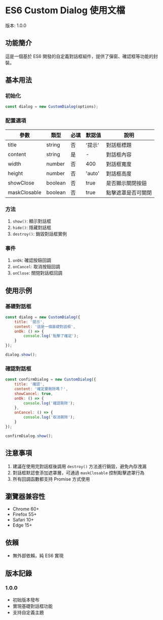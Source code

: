 # ES6 Custom Dialog 使用文檔
版本: 1.0.0

## 功能簡介
這是一個基於 ES6 開發的自定義對話框組件，提供了彈窗、確認框等功能的封裝。

## 基本用法

### 初始化

```javascript
const dialog = new CustomDialog(options);
```

### 配置選項
| 參數         | 類型    | 必填 | 默認值 | 說明               |
| ------------ | ------- | ---- | ------ | ------------------ |
| title        | string  | 否   | '提示' | 對話框標題         |
| content      | string  | 是   | -      | 對話框內容         |
| width        | number  | 否   | 400    | 對話框寬度         |
| height       | number  | 否   | 'auto' | 對話框高度         |
| showClose    | boolean | 否   | true   | 是否顯示關閉按鈕   |
| maskClosable | boolean | 否   | true   | 點擊遮罩是否可關閉 |

### 方法
1. `show()`: 顯示對話框
2. `hide()`: 隱藏對話框
3. `destroy()`: 銷毀對話框實例

### 事件
1. `onOk`: 確認按鈕回調
2. `onCancel`: 取消按鈕回調
3. `onClose`: 關閉對話框回調

## 使用示例

### 基礎對話框

```javascript
const dialog = new CustomDialog({
    title: '提示',
    content: '這是一個基礎對話框',
    onOk: () => {
        console.log('點擊了確定');
    }
});

dialog.show();
```

### 確認對話框

```javascript
const confirmDialog = new CustomDialog({
    title: '確認',
    content: '確定要刪除嗎？',
    showCancel: true,
    onOk: () => {
        console.log('確認刪除');
    },
    onCancel: () => {
        console.log('取消刪除');
    }
});

confirmDialog.show();
```

## 注意事項
1. 建議在使用完對話框後調用 `destroy()` 方法進行銷毀，避免內存洩漏
2. 對話框默認會添加遮罩層，可通過 `maskClosable` 控制點擊遮罩行為
3. 所有回調函數都支持 Promise 方式使用

## 瀏覽器兼容性
- Chrome 60+
- Firefox 55+
- Safari 10+
- Edge 15+

## 依賴
- 無外部依賴，純 ES6 實現

## 版本記錄
### 1.0.0
- 初始版本發布
- 實現基礎對話框功能
- 支持自定義主題
